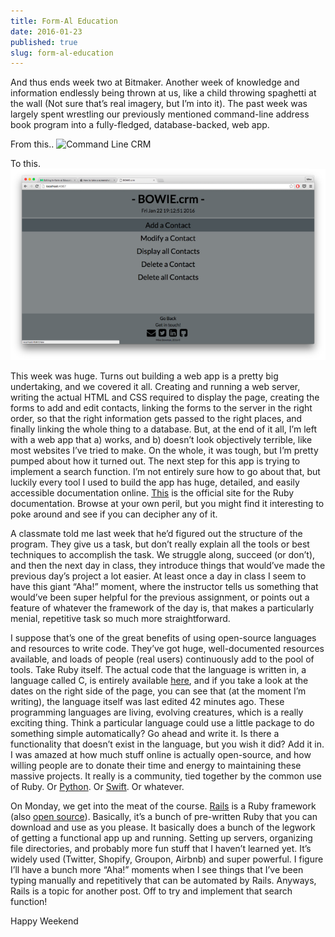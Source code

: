 ```yaml
---
title: Form-Al Education
date: 2016-01-23
published: true
slug: form-al-education
---
```


And thus ends week two at Bitmaker. Another week of knowledge and information
endlessly being thrown at us, like a child throwing spaghetti at the wall <!--
endexcerpt --> (Not sure that’s real imagery, but I’m into it). The past week
was largely spent wrestling our previously mentioned command-line address book
program into a fully-fledged, database-backed, web app.

<span class="image-caption">From this..</span> ![Command Line
CRM](./crm-cli-screenshot.png)

<span class="image-caption">To this.</span> ![Web CRM](./crm-web-screenshot.png)

This week was huge. Turns out building a web app is a pretty big undertaking,
and we covered it all. Creating and running a web server, writing the actual
HTML and CSS required to display the page, creating the forms to add and edit
contacts, linking the forms to the server in the right order, so that the right
information gets passed to the right places, and finally linking the whole thing
to a database. But, at the end of it all, I’m left with a web app that a) works,
and b) doesn’t look objectively terrible, like most websites I’ve tried to make.
On the whole, it was tough, but I’m pretty pumped about how it turned out. The
next step for this app is trying to implement a search function. I’m not
entirely sure how to go about that, but luckily every tool I used to build the
app has huge, detailed, and easily accessible documentation online.
[This](http://ruby-doc.org) is the official site for the Ruby documentation.
Browse at your own peril, but you might find it interesting to poke around and
see if you can decipher any of it.

A classmate told me last week that he’d figured out the structure of the
program. They give us a task, but don’t really explain all the tools or best
techniques to accomplish the task. We struggle along, succeed (or don’t), and
then the next day in class, they introduce things that would’ve made the
previous day’s project a lot easier. At least once a day in class I seem to have
this giant “Aha!” moment, where the instructor tells us something that would’ve
been super helpful for the previous assignment, or points out a feature of
whatever the framework of the day is, that makes a particularly menial,
repetitive task so much more straightforward.

I suppose that’s one of the great benefits of using open-source languages and
resources to write code. They’ve got huge, well-documented resources available,
and loads of people (real users) continuously add to the pool of tools. Take
Ruby itself. The actual code that the language is written in, a language called
C, is entirely available [here](http://github.com/ruby/ruby), and if you take a
look at the dates on the right side of the page, you can see that (at the moment
I’m writing), the language itself was last edited 42 minutes ago. These
programming languages are living, evolving creatures, which is a really exciting
thing. Think a particular language could use a little package to do something
simple automatically? Go ahead and write it. Is there a functionality that
doesn’t exist in the language, but you wish it did? Add it in. I was amazed at
how much stuff online is actually open-source, and how willing people are to
donate their time and energy to maintaining these massive projects. It really is
a community, tied together by the common use of Ruby. Or
[Python](http://www.python.org). Or [Swift](https://github.com/apple/swift). Or
whatever.

On Monday, we get into the meat of the course. [Rails](http://rubyonrails.org)
is a Ruby framework (also [open source](http://github.com/rails/rails)).
Basically, it’s a bunch of pre-written Ruby that you can download and use as you
please. It basically does a bunch of the legwork of getting a functional app up
and running. Setting up servers, organizing file directories, and probably more
fun stuff that I haven’t learned yet. It’s widely used (Twitter, Shopify,
Groupon, Airbnb) and super powerful. I figure I’ll have a bunch more “Aha!”
moments when I see things that I’ve been typing manually and repetitively that
can be automated by Rails. Anyways, Rails is a topic for another post. Off to
try and implement that search function!

Happy Weekend
